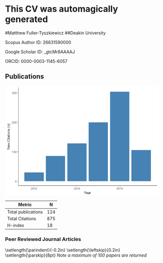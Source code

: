 # This CV was automagically generated











#Matthew Fuller-Tyszkiewicz
##Deakin University

 

Scopus Author ID: 26631590000

Google Scholar ID:  _gtcMr8AAAAJ

ORCID: 0000-0003-1145-6057

## Publications
![](CV_Builder_files/figure-html/citation_plot-1.png)<!-- -->

Metric| N
---------|----------------------------------
|Total publications | 124
|Total Citations | 875|
|H-index | 18|

### Peer Reviewed Journal Articles
\setlength{\parindent}{-0.2in}
\setlength{\leftskip}{0.2in}
\setlength{\parskip}{8pt}
*Note a maximum of 100 papers are returned*
